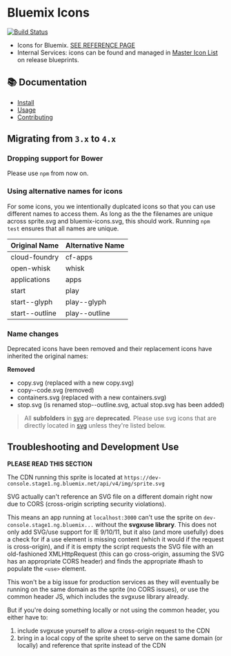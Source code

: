 # Bluemix Icons

[![Build Status](https://travis.innovate.ibm.com/Bluemix/bluemix-icons.svg?token=PscWax4p1FECdA5aCxvd&branch=master)](https://travis.innovate.ibm.com/Bluemix/bluemix-icons)

- Icons for Bluemix. [SEE REFERENCE PAGE](https://pages.github.ibm.com/Bluemix/bluemix-icons/)
- Internal Services: icons can be found and managed in [Master Icon List](https://releaseblueprints.ibm.com/display/CLOUDOE/Master+Icon+List) on release blueprints.

## :books: Documentation

* [Install](https://github.ibm.com/Bluemix/bluemix-icons/blob/master/docs/install.md)
* [Usage](https://github.ibm.com/Bluemix/bluemix-icons/blob/master/docs/usage.md)
* [Contributing](https://github.ibm.com/Bluemix/bluemix-icons/blob/master/docs/contributing.md)

## Migrating from `3.x` to `4.x`

### Dropping support for Bower

Please use `npm` from now on. 

### Using alternative names for icons

For some icons, you we intentionally duplcated icons so that you can use different names to access them.
As long as the the filenames are unique across sprite.svg and bluemix-icons.svg, this should work. Running `npm test` ensures that all names are unique.

| Original Name | Alternative Name |
|---------------|------------------|
| cloud-foundry | cf-apps          |
| open-whisk    | whisk            |
| applications  | apps |
| start         | play |
| start--glyph  | play--glyph |
| start--outline|play--outline |

### Name changes

Deprecated icons have been removed and their replacement icons have inherited the original names:

__Removed__

- copy.svg (replaced with a new copy.svg)
- copy--code.svg (removed)
- containers.svg (replaced with a new containers.svg)
- stop.svg (is renamed stop--outline.svg, actual stop.svg has been added)

> All __subfolders__ in [svg](https://github.ibm.com/Bluemix/bluemix-icons/blob/master/svg) are __deprecated__. 
> Please use svg icons that are directly located in [svg](https://github.ibm.com/Bluemix/bluemix-icons/blob/master/svg) unless they're listed below.

## Troubleshooting and Development Use

**PLEASE READ THIS SECTION**

The CDN running this sprite is located at `https://dev-console.stage1.ng.bluemix.net/api/v4/img/sprite.svg`

SVG <use xlink:href="" /> actually can't reference an SVG file on a different domain right now due to CORS (cross-origin scripting security violations).

This means an app running at `localhost:3000` can't use the sprite on `dev-console.stage1.ng.bluemix...` without the **svgxuse library**. This does not only add SVG/use support for IE 9/10/11, but it also (and more usefully) does a check for if a use element is missing content (which it would if the request is cross-origin), and if it is empty the script requests the SVG file with an old-fashioned XMLHttpRequest (this can go cross-origin, assuming the SVG has an appropriate CORS header) and finds the appropriate #hash to populate the `<use>` element.

This won't be a big issue for production services as they will eventually be running on the same domain as the sprite (no CORS issues), or use the common header JS, which includes the svgxuse library already.

But if you're doing something locally or not using the common header, you either have to:

1. include svgxuse yourself to allow a cross-origin request to the CDN
2. bring in a local copy of the sprite sheet to serve on the same domain (or locally) and reference that sprite instead of the CDN
